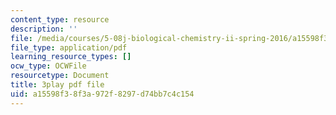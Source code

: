 ```yaml
---
content_type: resource
description: ''
file: /media/courses/5-08j-biological-chemistry-ii-spring-2016/a15598f38f3a972f8297d74bb7c4c154_HOXw6_ztAqQ.pdf
file_type: application/pdf
learning_resource_types: []
ocw_type: OCWFile
resourcetype: Document
title: 3play pdf file
uid: a15598f3-8f3a-972f-8297-d74bb7c4c154
---
```

